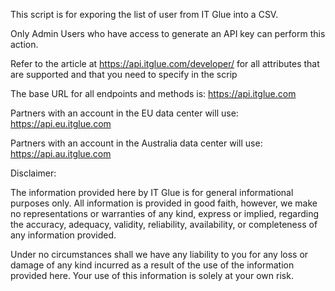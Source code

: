 This script is for exporing the list of user from IT Glue into a CSV.

Only Admin Users who have access to generate an API key can perform this action.

Refer to the article at https://api.itglue.com/developer/ for all attributes that are supported and that you need to specify in the scrip

The base URL for all endpoints and methods is: https://api.itglue.com

Partners with an account in the EU data center will use: https://api.eu.itglue.com

Partners with an account in the Australia data center will use: https://api.au.itglue.com

Disclaimer:

The information provided here by IT Glue is for general informational purposes only. All information is provided in good faith, however, we make no representations or warranties of any kind, express or implied, regarding the accuracy, adequacy, validity, reliability, availability, or completeness of any information provided.

Under no circumstances shall we have any liability to you for any loss or damage of any kind incurred as a result of the use of the information provided here. Your use of this information is solely at your own risk.
